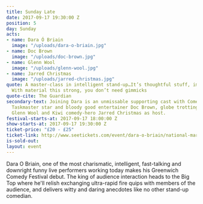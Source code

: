 ```yaml
---
title: Sunday Late
date: 2017-09-17 19:30:00 Z
position: 5
day: Sunday
acts:
- name: Dara Ó Briain
  image: "/uploads/dara-o-briain.jpg"
- name: Doc Brown
  image: "/uploads/doc-brown.jpg"
- name: Glenn Wool
  image: "/uploads/glenn-wool.jpg"
- name: Jarred Christmas
  image: "/uploads/jarred-christmas.jpg"
quote: A master-class in intelligent stand-up…It’s thoughtful stuff, impeccably delivered.
  With material this strong, you don’t need gimmicks
quote-cite: The Guardian
secondary-text: Joining Dara is an unmissable supporting cast with Comedian/Rapper,
  Taskmaster star and bloody good entertainer Doc Brown, globe trotting story-weaver
  Glenn Wool and Kiwi comedy-hero Jarred Christmas as host.
festival-starts-at: 2017-09-17 18:00:00 Z
show-starts-at: 2017-09-17 19:30:00 Z
ticket-price: "£20 - £25"
ticket-link: http://www.seetickets.com/event/dara-o-briain/national-maritime-museum/1121014/
is-sold-out: 
layout: event
---
```


Dara O Briain, one of the most charismatic, intelligent, fast-talking and downright funny live performers working today makes his Greenwich Comedy Festival debut. The king of audience interaction heads to the Big Top where he'll relish exchanging ultra-rapid fire quips with members of the audience, and delivers witty and daring anecdotes like no other stand-up comedian.